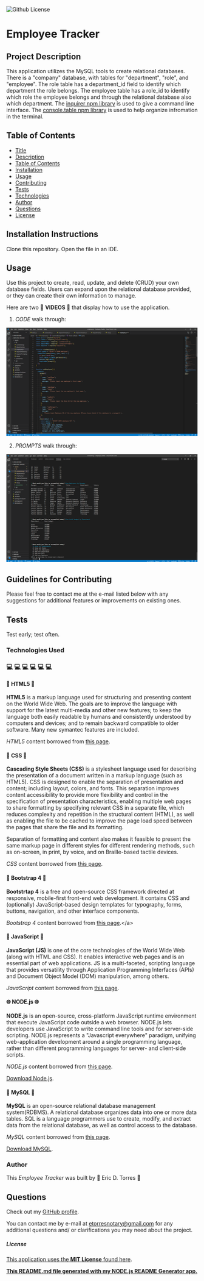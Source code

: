 
![Github License](https://img.shields.io/badge/License-MIT_License-brightgreen)

# Employee Tracker

## Project Description

This application utilizes the MySQL tools to create relational databases.  There is a "company" database, with tables for "department", "role", and "employee".  The role table has a department_id field to identify which department the role belongs.  The employee table has a role_id to identify which role the employee belongs and through the relational database also which department.  The [inquirer npm library](https://www.npmjs.com/package/inquirer) is used to give a command line interface.  The [console.table npm library](https://www.npmjs.com/package/console.table) is used to help organize infromation in the terminal.

## Table of Contents

* [Title](#project-title)
* [Description](#project-description)
* [Table of Contents](#table-of-contents)
* [Installation](#installation-instructions)
* [Usage](#usage)
* [Contributing](#guidelines-for-contributing)
* [Tests](#tests)
* [Technologies](#technologies-used)
* [Author](#author)
* [Questions](#questions)
* [License](#license)

## Installation Instructions

Clone this repository.  Open the file in an IDE.

## Usage 

Use this project to create, read, update, and delete (CRUD) your own database fields.  Users can expand upon the relational database provided, or they can create their own information to manage.

Here are two :movie_camera: **VIDEOS** :movie_camera: that display how to use the application.

1. *CODE* walk through:

[![EMPLOYEE TRACKER code walk through](./assets/screenshots/employee-tracker-code.png)](https://drive.google.com/file/d/1-Q8ztlFsUe_Sa3hO8omlQ-UG5KaLvdOD/preview)

2. *PROMPTS* walk through:

[![EMPLOYEE TRACKER prompts walk through](./assets/screenshots/employee-tracker-command-line.png)](https://drive.google.com/file/d/1HZkjmQojUwQbB31dnqQ2uAkoX51p2cpL/preview)

## Guidelines for Contributing

Please feel free to contact me at the e-mail listed below with any suggestions for additional features or improvements on existing ones.

## Tests

Test early; test often.

### Technologies Used 
### :computer: :computer: :computer: :computer: :computer: :computer: 

#### :memo: HTML5 :memo:

**HTML5** is a markup language used for structuring and presenting content on the World Wide Web.  The goals are to improve the language with support for the latest multi-media and other new features; to keep the language both easily readable by humans and consistently understood by computers and devices; and to remain backward compatible to older software.  Many new symantec features are included.

*HTML5* content borrowed from <a target="_blank" rel="noopener noreferrer">[this page](https://en.wikipedia.org/wiki/HTML5).</a>

#### :art: CSS :art:

**Cascading Style Sheets (CSS)** is a stylesheet language used for describing the presentation of a document written in a markup language (such as HTML5).  CSS is designed to enable the separation of presentation and content; including layout, colors, and fonts.  This separation improves content accessibility to provide more flexibility and control in the specification of presentation characteristics, enabling multiple web pages to share formatting by specifying relevant CSS in a separate file, which reduces complexity and repetition in the structural content (HTML), as well as enabling the file to be cached to improve the page load speed between the pages that share the file and its formatting.

Separation of formatting and content also makes it feasible to present the same markup page in different styles for different rendering methods, such as on-screen, in print, by voice, and on Braille-based tactile devices. 

*CSS* content borrowed from <a target="_blank" rel="noopener noreferrer">[this page](https://en.wikipedia.org/wiki/Cascading_Style_Sheets).</a>

#### :shoe: Bootstrap 4 :shoe:

**Bootstrtap 4** is a free and open-source CSS framework directed at responsive, mobile-first front-end web development.  It contains CSS and (optionally) JavaScript-based design templates for typography, forms, buttons, navigation, and other interface components.  

*Bootstrap 4* content borrowed from <a target="_blank" rel="noopener noreferrer">[this page](https://en.wikipedia.org/wiki/Bootstrap_(front-end_framework)).</a>

#### :sparkler: JavaScript :sparkler:

**JavaScript (JS)** is one of the core technologies of the World Wide Web (along with HTML and CSS). It enables interactive web pages and is an essential part of web applications.  JS is a multi-faceted, scripting language that provides versatility through Application Programming Interfaces (APIs) and Document Object Model (DOM) manipulation, among others.

*JavaScript* content borrowed from <a target="_blank" rel="noopener noreferrer">[this page](https://en.wikipedia.org/wiki/JavaScript).</a>

#### :globe_with_meridians: NODE.js :globe_with_meridians:

**NODE.js** is an open-source, cross-platform JavaScript runtime environment that execute JavaScript code outside a web browser.  NODE.js lets developers use JavaScript to write command line tools and for server-side scripting.  NODE.js represents a "Javascript everywhere" paradigm, unifying web-application development around a single programming language, rather than different programming languages for server- and client-side scripts.  

*NODE.js* content borrowed from <a target="_blank" rel="noopener noreferrer">[this page](https://en.wikipedia.org/wiki/Node.js).

[Download Node.js](https://nodejs.org/en/).

#### :card_index: MySQL :card_index:

**MySQL** is an open-source relational database management system(RDBMS). A relational database organizes data into one or more data tables.  SQL is a language programmers use to create, modify, and extract data from the relational database, as well as control access to the database.

*MySQL* content borrowed from <a target="_blank" rel="noopener noreferrer">[this page](https://en.wikipedia.org/wiki/MySQL).</a>

[Download MySQL](https://dev.mysql.com/downloads/mysql).

### Author 

This *Employee Tracker* was built by :green_heart: Eric D. Torres :green_heart:

## Questions

Check out my [GitHub profile](https://github.com/etorres-revature).

You can contact me by e-mail at etorresnotary@gmail.com for any additional questions and/ or clarifications you may need about the project.

##### License

[This application uses the **MIT License** found here](./LICENSE).

**[This README.md file generated with my NODE.js README Generator app.](https://github.com/etorres-revature/NODEjs_README.md_Generator)**
